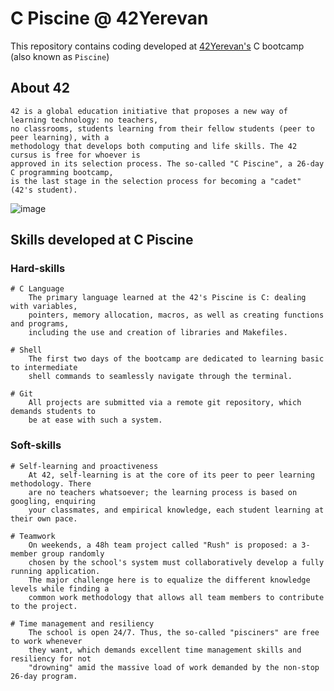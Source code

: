 # C Piscine @ 42Yerevan

This repository contains coding developed at [42Yerevan's](https://www.42sp.org.br/) C bootcamp (also known as `Piscine`)

## About 42

	42 is a global education initiative that proposes a new way of learning technology: no teachers,
	no classrooms, students learning from their fellow students (peer to peer learning), with a
	methodology that develops both computing and life skills. The 42 cursus is free for whoever is
	approved in its selection process. The so-called "C Piscine", a 26-day C programming bootcamp,
	is the last stage in the selection process for becoming a "cadet" (42's student).

![image](https://lh3.googleusercontent.com/fife/AAbDypAnjwyT-G4XrIbgO1JIYzacQ_v_jwGoFygn2kvvTxPvvmub_dDmjaG20CYDIsDON0qulSOLoDElYWzfgH4JXc9ZBav43VW6h7i0Xiu_xTQrxu2d04-6_oq28tLmvFvE6AQM7lpwqMCaEZxKLhPxh86eVWebSONQpw53nChYND0w3e89CjA9lnLtK7GwglGiEs1-tQuH67eCEDsgnfMxXxmUFqnxQArPHx6jwvGRMO9hVkTvPsErQ0KhYoC8hmzHaOJI2DiwCA3IhLRd8kmy8rKFJeobbd3TMZhmabmqWAngPCStkEQQ1iRIYyLrwRgwZLo9cNrOuUe4Bp9N6MwwoFIOBGJkBvQXLKRnNNgoTOsg1B4cg5A98HTkG3lboujACbj-a6olr6v772e5CQu1egYcf6ITaXc3Lx1QOtWglyjqyu-QsV82gyTDY22tJycC1Vys10JFCrUb61EmNbroP1a_fTJOH0OMInRZt63JKqkiLKIHIC67V3JIjbboBXS3Yl8SvORhD3VIZf8GnKDKJWYQ-qA3s9Thy8PBu1OrPchQH_UYc2N95n5ed2H9n3bXXAH9fWgcqN5dpt1GVvPE0ueuX8TIqHswT-UsEVL2CQh7Eu16uVCmjvxiPTRGtAJvO9t1rsgYvSs2IJg1z_hG86KDBad8td90shEhXBGug9oLfHA3YYA0VKJ3DIFEJQ5wQebbs4TeY78znNfcAz7zLQmisIkxOeli1fykmJM5UaWq5ls5t3qgzjufNwuOFHtBAfKyQSMQuvgNikGgD9qoFnqyvaXwMu4-PR4_DC3_ErpQfR6_smyyTFXY_J2VF6geNb9Opq8IFFFCK3W6GjiJMPjYvEfKyBXNFsm5pvz_i3ASdpn6N0yiCNrkVBYj2p-k-bYeZgGDqWoWs-0lLWfglOx-UjkjSIvcfLhvPbIwOjmpPfUiVBoQrnKLkWFLLACHotag8rhEB0LIMT4cTNkJ1zyFnNDzbvxFfpHWDP5kpqa_Ct8lEbKe-L12afitpOQGfzy6Ge22U4oM1SAQcc28jKzhm9sxoS7K-iQ0y6Gfp6bYi9MBQ2vnpf2CtB63j08_67J_vfEsXbWQ9G0F6GURiy0kKzwKsuG5AuLcB3yEUn4sLpUsA6CP3TuEPnPQz0iCJVCOkaTRU5WB42We7NX7s_DvCNj8sGkWltNrjAMbSxdmdZGz1uq4ZcTFvR08ik6g8hnEZRHHFF7G7hZSslY8XRO_TtOylrfLYnaVDNwUUHPit1Sjb7hY6gTLw8z8wLxDl3oYy24=w4096-h1760)



## Skills developed at C Piscine

### Hard-skills
	# C Language
		The primary language learned at the 42's Piscine is C: dealing with variables,
		pointers, memory allocation, macros, as well as creating functions and programs,
		including the use and creation of libraries and Makefiles.

	# Shell
		The first two days of the bootcamp are dedicated to learning basic to intermediate
		shell commands to seamlessly navigate through the terminal.

	# Git
		All projects are submitted via a remote git repository, which demands students to
		be at ease with such a system.

### Soft-skills
	# Self-learning and proactiveness
		At 42, self-learning is at the core of its peer to peer learning methodology. There
		are no teachers whatsoever; the learning process is based on googling, enquiring
		your classmates, and empirical knowledge, each student learning at their own pace.

	# Teamwork
		On weekends, a 48h team project called "Rush" is proposed: a 3-member group randomly
		chosen by the school's system must collaboratively develop a fully running application.
		The major challenge here is to equalize the different knowledge levels while finding a
		common work methodology that allows all team members to contribute to the project.

	# Time management and resiliency
		The school is open 24/7. Thus, the so-called "pisciners" are free to work whenever
		they want, which demands excellent time management skills and resiliency for not
		"drowning" amid the massive load of work demanded by the non-stop 26-day program.


